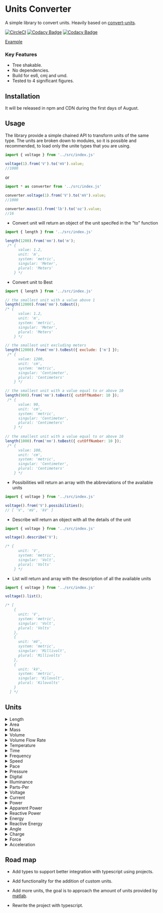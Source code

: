 # Units Converter
A simple library to convert units. Heavily based on [convert-units](https://github.com/ben-ng/convert-units).

[![CircleCI](https://circleci.com/gh/nosferatoy/units-converter.svg?style=svg)](https://circleci.com/gh/nosferatoy/units-converter)
[![Codacy Badge](https://api.codacy.com/project/badge/Grade/145ef4b5949d4be78a2bf577f078be49)](https://www.codacy.com/app/nosferatoy/units-converter?utm_source=github.com&amp;utm_medium=referral&amp;utm_content=nosferatoy/units-converter&amp;utm_campaign=Badge_Grade)
[![Codacy Badge](https://api.codacy.com/project/badge/Coverage/145ef4b5949d4be78a2bf577f078be49)](https://www.codacy.com/app/nosferatoy/units-converter?utm_source=github.com&utm_medium=referral&utm_content=nosferatoy/units-converter&utm_campaign=Badge_Coverage)

[Example](https://appsonrent.com/wp-content/uploads/2017/07/Under-Cunstruction-Banner1600X900.jpg)

### Key Features
* Tree shakable.
* No dependencies.
* Build for es6, cmj and umd.
* Tested to 4 significant figures.

## Installation

It will be released in npm and CDN during the first days of August.

## Usage

The library provide a simple chained API to transform units of the same type.
The units are broken down to modules, so it is possible and recommended, to load only the unite types that you are using.
```js
import { voltage } from '../src/index.js'

voltage(1).from('V').to('mV').value;
//1000
```
or

```js
import * as converter from '../src/index.js'

converter.voltage(1).from('V').to('mV').value;
//1000

converter.mass(1).from('lb').to('oz').value;
//16
```

* Convert unit will return an object of the unit specifed in the "to" function
```js
import { length } from '../src/index.js'

length(1200).from('mm').to('m');
 /* {
      value: 1.2,
      unit: 'm',
      system: 'metric',
      singular: 'Meter',
      plural: 'Meters'
    } */
```
* Convert unit to Best
```js
import { length } from '../src/index.js'

// the smallest unit with a value above 1
length(12000).from('mm').toBest();
/* {  
      value: 1.2,
      unit: 'm',
      system: 'metric',
      singular: 'Meter',
      plural: 'Meters'
    } */

// the smallest unit excluding meters
length(12000).from('mm').toBest({ exclude: ['m'] });
 /* {
      value: 1200,
      unit: 'cm',
      system: 'metric',
      singular: 'Centimeter',
      plural: 'Centimeters'
    } */

// the smallest unit with a value equal to or above 10
length(900).from('mm').toBest({ cutOffNumber: 10 });
 /* {
      value: 90,
      unit: 'cm',
      system: 'metric',
      singular: 'Centimeter',
      plural: 'Centimeters'
    } */
    
// the smallest unit with a value equal to or above 10
length(1000).from('mm').toBest({ cutOffNumber: 10 });
 /* {
      value: 100,
      unit: 'cm',
      system: 'metric',
      singular: 'Centimeter',
      plural: 'Centimeters'
    } */
```

* Possibilities will return an array with the abbreviations of the available units
```js
import { voltage } from '../src/index.js'

voltage().from('V').possibilities();
// [ 'V', 'mV', 'kV' ]
```

* Describe will return an object with all the details of the unit
```js
import { voltage } from '../src/index.js'

voltage().describe('V');

/* { 
      unit: 'V', 
      system: 'metric', 
      singular: 'Volt', 
      plural: 'Volts' 
    } */
```

* List will return and array with the description of all the available units
```js
import { voltage } from '../src/index.js'

voltage().list();

/* [
    { 
      unit: 'V', 
      system: 'metric', 
      singular: 'Volt', 
      plural: 'Volts' 
    },
    {
      unit: 'mV',
      system: 'metric',
      singular: 'Millivolt',
      plural: 'Millivolts'
    },
    {
      unit: 'kV',
      system: 'metric',
      singular: 'Kilovolt',
      plural: 'Kilovolts'
    }
  ] */
```

## Units

<details><summary>Length</summary>
<p>

* mm
* cm
* m
* in
* ft-us
* ft
* fathom
* mi
* nMi
 
</p>
</details>

<details><summary>Area</summary>
<p>
  
* mm2
* cm2
* m2
* ha
* km2
* in2
* ft2
* ac
* mi2

</p>
</details>

<details><summary>Mass</summary>
<p>
  
* mcg
* mg
* g
* kg
* oz
* lb
* mt
* t

</p>
</details>

<details><summary>Volume</summary>
<p>
  
* mm3
* cm3
* ml
* l
* kl
* m3
* km3
* tsp
* Tbs
* in3
* fl-oz
* cup
* pnt
* qt
* gal
* ft3
* yd3

</p>
</details>

<details><summary>Volume Flow Rate</summary>
<p>
  
* mm3/s
* cm3/s
* ml/s
* cl/s
* dl/s
* l/s
* l/min
* l/h
* kl/s
* kl/min
* kl/h
* m3/s
* m3/min
* m3/h
* km3/s
* tsp/s
* Tbs/s
* in3/s
* in3/min
* in3/h
* fl-oz/s
* fl-oz/min
* fl-oz/h
* cup/s
* pnt/s
* pnt/min
* pnt/h
* qt/s
* gal/s
* gal/min
* gal/h
* ft3/s
* ft3/min
* ft3/h
* yd3/s
* yd3/min
* yd3/h'

</p>
</details>

<details><summary>Temperature</summary>
<p>
  
* C
* F
* K
* R

</p>
</details>

<details><summary>Time</summary>
<p>
  
* ns
* mu
* ms
* s
* min
* h
* d
* week
* month
* year

</p>
</details>

<details><summary>Frequency</summary>
<p>
  
* Hz
* mHz
* kHz
* MHz
* GHz
* THz
* rpm
* deg/s
* rad/s

</p>
</details>

<details><summary>Speed</summary>
<p>
  
* m/s
* km/h
* m/h
* knot
* ft/s

</p>
</details>

<details><summary>Pace</summary>
<p>
  
* s/m
* min/km
* s/ft
* min/km

</p>
</details>

<details><summary>Pressure</summary>
<p>
  
* Pa
* hPa
* kPa
* MPa
* bar
* torr
* psi
* ksi

</p>
</details>

<details><summary>Digital</summary>
<p>
  
* b
* Kb
* Mb
* Gb
* Tb
* B
* KB
* MB
* GB
* TB

</p>
</details>

<details><summary>Illuminance</summary>
<p>
  
* lx
* ft-cd

</p>
</details>

<details><summary>Parts-Per</summary>
<p>
  
* ppm
* ppb
* ppt
* ppq

</p>
</details>

<details><summary>Voltage</summary>
<p>
  
* V
* mV
* kV

</p>
</details>

<details><summary>Current</summary>
<p>
  
* A
* mA
* kA

</p>
</details>

<details><summary>Power</summary>
<p>
  
* W
* mW
* kW
* MW
* GW

</p>
</details>

<details><summary>Apparent Power</summary>
<p>
  
* VA
* mVA
* kVA
* MVA
* GVA

</p>
</details>

<details><summary>Reactive Power</summary>
<p>
  
* VAR
* mVAR
* kVAR
* MVAR
* GVAR

</p>
</details>

<details><summary>Energy</summary>
<p>
  
* Wh
* mWh
* kWh
* MWh
* GWh
* J
* kJ

</p>
</details>

<details><summary>Reactive Energy</summary>
<p>
  
* VARh
* mVARh
* kVARh
* MVARh
* GVARh

</p>
</details>

<details><summary>Angle</summary>
<p>
  
* deg
* rad
* grad
* arcmin
* arcsec

</p>
</details>

<details><summary>Charge</summary>
<p>
  
* c
* mC
* μC
* nC
* pC

</p>
</details>

<details><summary>Force</summary>
<p>
  
* N
* kN
* lbf

</p>
</details>

<details><summary>Acceleration</summary>
<p>
  
* g (g-force)
* m/s2

</p>
</details>

## Road map

* Add types to support better integration with typescript using projects.

* Add functionality for the addition of custom units.

* Add more units, the goal is to approach the amount of units provided by [matlab](https://www.mathworks.com/help/symbolic/units-list.html).

* Rewrite the project with typescript.